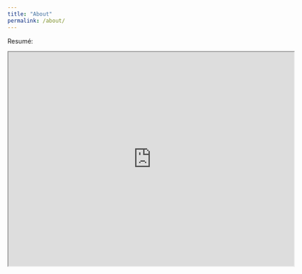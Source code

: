 ```yaml
---
title: "About"
permalink: /about/
---
```


Resumé: 
<iframe src="https://drive.google.com/file/d/1-vn8gJht1dH4DJ0zcw73QRvUtxvldsjM/preview" width="640" height="480" allow="autoplay"></iframe>
